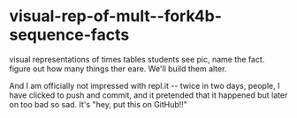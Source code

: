 # visual-rep-of-mult--fork4b-sequence-facts
visual representations of times tables students see pic, name the fact.   figure out how many things ther eare. We'll build them alter. 


And I am officially not impressed with repl.it  -- twice in two days, people, I have clicked to push and commit, and it pretended that it happened but later on too bad so sad.   It's "hey, put this on GitHub!!"
